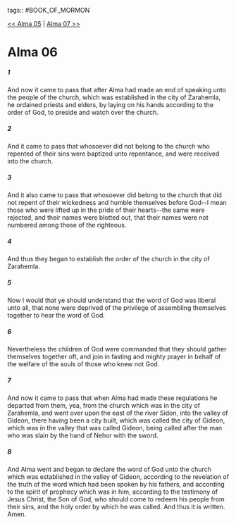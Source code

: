 tags:: #BOOK_OF_MORMON

[<< Alma 05](BOOK_OF_MORMON/09_Alma/Alma_05.md) | [Alma 07 >>](BOOK_OF_MORMON/09_Alma/Alma_07.md)

# Alma 06

##### 1

And now it came to pass that after Alma had made an end of speaking unto the people of the church, which was established in the city of Zarahemla, he ordained priests and elders, by laying on his hands according to the order of God, to preside and watch over the church.

##### 2

And it came to pass that whosoever did not belong to the church who repented of their sins were baptized unto repentance, and were received into the church.

##### 3

And it also came to pass that whosoever did belong to the church that did not repent of their wickedness and humble themselves before God--I mean those who were lifted up in the pride of their hearts--the same were rejected, and their names were blotted out, that their names were not numbered among those of the righteous.

##### 4

And thus they began to establish the order of the church in the city of Zarahemla.

##### 5

Now I would that ye should understand that the word of God was liberal unto all, that none were deprived of the privilege of assembling themselves together to hear the word of God.

##### 6

Nevertheless the children of God were commanded that they should gather themselves together oft, and join in fasting and mighty prayer in behalf of the welfare of the souls of those who knew not God.

##### 7

And now it came to pass that when Alma had made these regulations he departed from them, yea, from the church which was in the city of Zarahemla, and went over upon the east of the river Sidon, into the valley of Gideon, there having been a city built, which was called the city of Gideon, which was in the valley that was called Gideon, being called after the man who was slain by the hand of Nehor with the sword.

##### 8

And Alma went and began to declare the word of God unto the church which was established in the valley of Gideon, according to the revelation of the truth of the word which had been spoken by his fathers, and according to the spirit of prophecy which was in him, according to the testimony of Jesus Christ, the Son of God, who should come to redeem his people from their sins, and the holy order by which he was called. And thus it is written. Amen.
